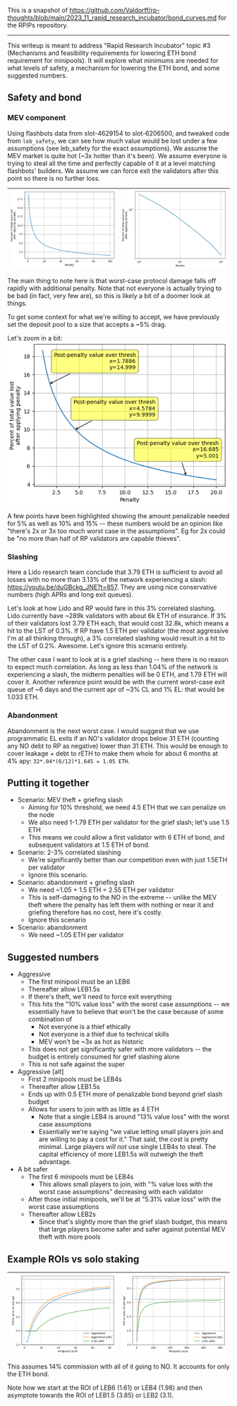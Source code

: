 This is a snapshot of https://github.com/Valdorff/rp-thoughts/blob/main/2023_11_rapid_research_incubator/bond_curves.md for the RPIPs repository. 

----

This writeup is meant to address "Rapid Research Incubator" topic #3 (Mechanisms and feasibility requirements for lowering ETH bond requirement for minipools). It will explore what minimums are needed for what levels of safety, a mechanism for lowering the ETH bond, and some suggested numbers.

## Safety and bond

### MEV component
Using flashbots data from slot-4629154 to slot-6206500, and tweaked code from `leb_safety`, we can see how much value would be lost under a few assumptions (see leb_safety for the exact assumptions). We assume the MEV market is quite hot (~3x hotter than it's been). We assume everyone is trying to steal all the time and perfectly capable of it at a level matching flashbots' builders. We assume we can force exit the validators after this point so there is no further loss.

| ![bond_value_lost.png](bond_value_lost.png) | ![bond_value_lost_loglog.png](bond_value_lost_loglog.png) |
|:-------------------------------------------:|:---------------------------------------------------------:|

The main thing to note here is that worst-case protocol damage falls off rapidly with additional penalty. Note that not everyone is actually trying to be bad (in fact, very few are), so this is likely a bit of a doomer look at things. 

To get some context for what we're willing to accept, we have previously set the deposit pool to a size that accepts a ~5% drag.

Let's zoom in a bit:\
![bond_value_lost_zoom.png](bond_value_lost_zoom.png)

A few points have been highlighted showing the amount penalizable needed for 5% as well as 10% and 15% -- these numbers would be an opinion like "there's 2x or 3x too much worst case in the assumptions". Eg for 2x could be "no more than half of RP validators are capable thieves".

### Slashing
Here a Lido research team conclude that 3.79 ETH is sufficient to avoid all losses with no more than 3.13% of the network experiencing a slash: https://youtu.be/duGBckg_JNE?t=857. They are using nice conservative numbers (high APRs and long exit queues).

Let's look at how Lido and RP would fare in this 3% correlated slashing. Lido currently have ~289k validators with about 6k ETH of insurance. If 3% of their validators lost 3.79 ETH each, that would cost 32.8k, which means a hit to the LST of 0.3%. If RP have 1.5 ETH per validator (the most aggressive I'm at all thinking through), a 3% correlated slashing would result in a hit to the LST of 0.2%. Awesome. Let's ignore this scenario entirely.

The other case I want to look at is a grief slashing -- here there is no reason to expect much correlation. As long as less than 1.04% of the network is experiencing a slash, the midterm penalties will be 0 ETH, and 1.79 ETH will cover it. Another reference point would be with the current worst-case exit queue of ~6 days and the current apr of ~3% CL and 1% EL: that would be 1.033 ETH.

### Abandonment
Abandonment is the next worst case. I would suggest that we use programmatic EL exits if an NO's validator drops below 31 ETH (counting any NO debt to RP as negative) lower than 31 ETH. This would be enough to cover leakage + debt to rETH to make them whole for about 6 months at 4% apy: `32*.04*(6/12)*1.645 = 1.05 ETH`.

## Putting it together

- Scenario: MEV theft + griefing slash
  - Aiming for 10% threshold, we need 4.5 ETH that we can penalize on the node
  - We also need 1-1.79 ETH per validator for the grief slash; let's use 1.5 ETH
  - This means we could allow a first validator with 6 ETH of bond, and subsequent validators at 1.5 ETH of bond.
- Scenario: 2-3% correlated slashing
  - We're significantly better than our competition even with just 1.5ETH per validator
  - Ignore this scenario.
- Scenario: abandonment + griefing slash
  - We need ~1.05 + 1.5 ETH = 2.55 ETH per validator
  - This is self-damaging to the NO in the extreme -- unlike the MEV theft where the penalty has left them with nothing or near it and griefing therefore has no cost, here it's costly.
  - Ignore this scenario
- Scenario: abandonment
  - We need ~1.05 ETH per validator

## Suggested numbers
- Aggressive
  - The first minipool must be an LEB6
  - Thereafter allow LEB1.5s
  - If there's theft, we'll need to force exit everything
  - This hits the "10% value loss" with the worst case assumptions -- we essentially have to believe that won't be the case because of some combination of
    - Not everyone is a thief ethically
    - Not everyone is a thief due to technical skills
    - MEV won't be ~3x as hot as historic
  - This does not get significantly safer with more validators -- the budget is entirely consumed for grief slashing alone
  - This is not safe against the super
- Aggressive [alt]
  - First 2 minipools must be LEB4s
  - Thereafter allow LEB1.5s
  - Ends up with 0.5 ETH more of penalizable bond beyond grief slash budget
  - Allows for users to join with as little as 4 ETH
    - Note that a single LEB4 is around "13% value loss" with the worst case assumptions
    - Essentially we're saying "we value letting small players join and are willing to pay a cost for it." That said, the cost is pretty minimal. Large players _will not_ use single LEB4s to steal. The capital efficiency of more LEB1.5s will outweigh the theft advantage.
- A bit safer
  - The first 6 minipools must be LEB4s
    - This allows small players to join, with "% value loss with the worst case assumptions" decreasing with each validator
  - After those initial minipools, we'll be at "5.31% value loss" with the worst case assumptions
  - Thereafter allow LEB2s
    - Since that's slightly more than the grief slash budget, this means that large players become safer and safer against potential MEV theft with more pools 

## Example ROIs vs solo staking

| ![bond_roi_zoom.png](bond_roi_zoom.png) | ![bond_roi.png](bond_roi.png) |
|:---------------------------------------:|:-----------------------------:|

This assumes 14% commission with all of it going to NO. It accounts for only the ETH bond.

Note how we start at the ROI of LEB6 (1.61) or LEB4 (1.98) and then asymptote towards the ROI of LEB1.5 (3.85) or LEB2 (3.1).